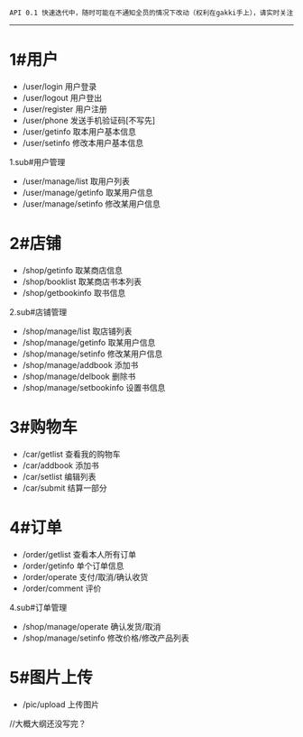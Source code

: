     API 0.1 快速迭代中，随时可能在不通知全员的情况下改动（权利在gakki手上），请实时关注

---
# 1#用户
* /user/login 用户登录
* /user/logout 用户登出
* /user/register 用户注册
* /user/phone 发送手机验证码[不写先]
* /user/getinfo 取本用户基本信息
* /user/setinfo 修改本用户基本信息

1.sub#用户管理
* /user/manage/list 取用户列表
* /user/manage/getinfo 取某用户信息
* /user/manage/setinfo 修改某用户信息

# 2#店铺
* /shop/getinfo 取某商店信息
* /shop/booklist 取某商店书本列表
* /shop/getbookinfo 取书信息

2.sub#店铺管理
* /shop/manage/list 取店铺列表
* /shop/manage/getinfo 取某用户信息
* /shop/manage/setinfo 修改某用户信息
* /shop/manage/addbook 添加书
* /shop/manage/delbook 删除书
* /shop/manage/setbookinfo 设置书信息

# 3#购物车
* /car/getlist 查看我的购物车
* /car/addbook 添加书
* /car/setlist 编辑列表
* /car/submit 结算一部分

# 4#订单
* /order/getlist 查看本人所有订单
* /order/getinfo 单个订单信息
* /order/operate 支付/取消/确认收货
* /order/comment 评价

4.sub#订单管理
* /shop/manage/operate 确认发货/取消
* /shop/manage/setinfo 修改价格/修改产品列表

# 5#图片上传
* /pic/upload 上传图片

//大概大纲还没写完？